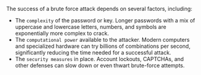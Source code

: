 
The success of a brute force attack depends on several factors, including:

- The `complexity` of the password or key. Longer passwords with a mix of uppercase and lowercase letters, numbers, and symbols are exponentially more complex to crack.
- The `computational power` available to the attacker. Modern computers and specialized hardware can try billions of combinations per second, significantly reducing the time needed for a successful attack.
- The `security measures` in place. Account lockouts, CAPTCHAs, and other defenses can slow down or even thwart brute-force attempts.
